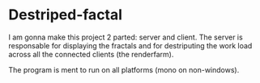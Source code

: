 # Destriped-factal
I am gonna make this project 2 parted: server and client. 
The server is responsable for displaying the fractals and for destriputing the work load across all the connected clients (the renderfarm).

The program is ment to run on all platforms (mono on non-windows).